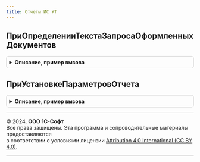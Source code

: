 ```yaml
---
title: Отчеты ИС УТ
---
```



## ПриОпределенииТекстаЗапросаОформленныхДокументов
<details style="margin: 1em 0; padding: 0.5em; border: 1px solid #ccc; border-radius: 6px;">

<summary style="font-weight: bold; cursor: pointer;">Описание, пример вызова</summary>

```bsl

// Процедура предназначена для переопределения отчетов о расхождений ИС МП, ЕГАИС, Ветис, Зерно и Сатурн
//  для учета прикладных документов.
//
// Параметры:
//  ТекстЗапроса - Строка - Текст запроса для подмены переопределяемой части отчета
//  ОтчетОбъект  - ОбъектМетаданныхОтчет - дорабатываемый отчет
Процедура ПриОпределенииТекстаЗапросаОформленныхДокументов(ТекстЗапроса, ОтчетОбъект) Экспорт
```

Пример вызова
```bsl
ОтчетыИСУТ.ПриОпределенииТекстаЗапросаОформленныхДокументов(ТекстЗапроса, ОтчетОбъект) 
```
</details>

## ПриУстановкеПараметровОтчета
<details style="margin: 1em 0; padding: 0.5em; border: 1px solid #ccc; border-radius: 6px;">

<summary style="font-weight: bold; cursor: pointer;">Описание, пример вызова</summary>

```bsl

// Процедура предназначена для переопределения параметров отчетов о расхождений ИС МП, ЕГАИС, Ветис, Зерно и Сатурн
//  для учета прикладных документов.
//
// Параметры:
//  ОтчетОбъект  - ОбъектМетаданныхОтчет - дорабатываемый отчет
Процедура ПриУстановкеПараметровОтчета(ОтчетОбъект) Экспорт
```

Пример вызова
```bsl
ОтчетыИСУТ.ПриУстановкеПараметровОтчета(ОтчетОбъект) 
```
</details>

---

© 2024, **ООО 1С-Софт**  
Все права защищены. Эта программа и сопроводительные материалы предоставляются  
в соответствии с условиями лицензии [Attribution 4.0 International (CC BY 4.0)](https://creativecommons.org/licenses/by/4.0/legalcode).

---
